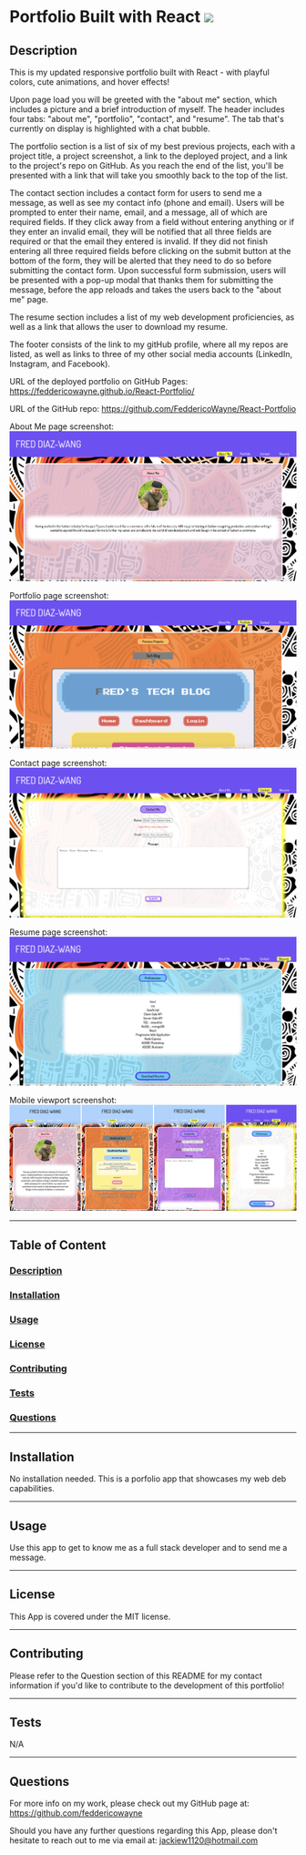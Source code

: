 # Portfolio Built with React <img src="https://img.shields.io/badge/license-MIT-yellow?style=plastic">

  ## <a id="Description">Description</a> 

  This is my updated responsive portfolio built with React - with playful colors, cute animations, and hover effects!
  
  Upon page load you will be greeted with the "about me" section, which includes a picture and a brief introduction of myself. The header includes four tabs: "about me", "portfolio", "contact", and "resume". The tab that's currently on display is highlighted with a chat bubble. 

  The portfolio section is a list of six of my best previous projects, each with a project title, a project screenshot, a link to the deployed project, and a link to the project's repo on GitHub. As you reach the end of the list, you'll be presented with a link that will take you smoothly back to the top of the list. 

  The contact section includes a contact form for users to send me a message, as well as see my contact info (phone and email). Users will be prompted to enter their name, email, and a message, all of which are required fields. If they click away from a field without entering anything or if they enter an invalid email, they will be notified that all three fields are required or that the email they entered is invalid. If they did not finish entering all three required fields before clicking on the submit button at the bottom of the form, they will be alerted that they need to do so before submitting the contact form. Upon successful form submission, users will be presented with a pop-up modal that thanks them for submitting the message, before the app reloads and takes the users back to the "about me" page.

  The resume section includes a list of my web development proficiencies, as well as a link that allows the user to download my resume. 

  The footer consists of the link to my gitHub profile, where all my repos are listed, as well as links to three of my other social media accounts (LinkedIn, Instagram, and Facebook).


  URL of the deployed portfolio on GitHub Pages: https://feddericowayne.github.io/React-Portfolio/
 
  URL of the GitHub repo: https://github.com/FeddericoWayne/React-Portfolio


  About Me page screenshot:
  <img src="public/assets/images/about-screenshot.png">

  Portfolio page screenshot:
  <img src="public/assets/images/portfolio-screenship.png">

  Contact page screenshot:
  <img src="public/assets/images/contact-screenshot.png">

  Resume page screenshot:
  <img src="public/assets/images/resume-screenshot.png">

  Mobile viewport screenshot:
  <img src="public/assets/images/mobile-screenshot.png">


***

  ## Table of Content

  ### [Description](#Description)
  ### [Installation](#Installation)
  ### [Usage](#Usage)
  ### [License](#License)
  ### [Contributing](#Contributing)
  ### [Tests](#Tests)
  ### [Questions](#Questions)

***

  ## <a id="Installation">Installation</a>

  No installation needed. This is a porfolio app that showcases my web deb capabilities.
  

***

  ## <a id="Usage">Usage</a>

  Use this app to get to know me as a full stack developer and to send me a message.

***

  ## <a id="License">License</a>
  
  This App is covered under the MIT license.

  
***

  ## <a id="Contributing">Contributing</a>

  Please refer to the Question section of this README for my contact information if you'd like to contribute to the development of this portfolio!

***

  ## <a id="Tests">Tests</a>

  N/A
  

***

  ## <a id="Questions">Questions</a>

  For more info on my work, please check out my GitHub page at: https://github.com/feddericowayne
  
  Should you have any further questions regarding this App, please don't hesitate to reach out to me via email at: <a href="mailto:jackiew1120@hotmail.com">jackiew1120@hotmail.com</a>

  
